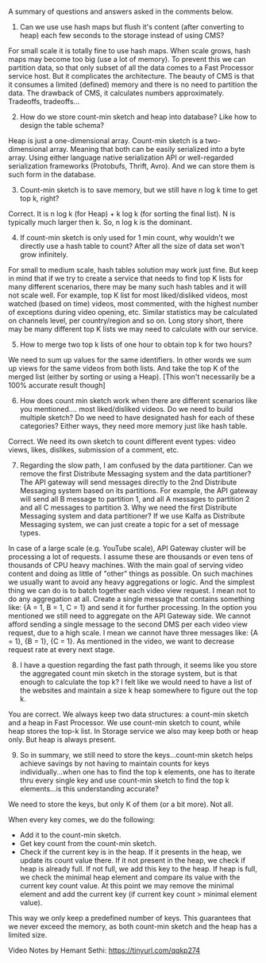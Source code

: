 A summary of questions and answers asked in the comments below.

1. Can we use use hash maps but flush it's content (after converting to heap) each few seconds to the storage instead of using CMS?

For small scale it is totally fine to use hash maps. When scale grows, hash maps may become too big (use a lot of memory). To prevent this we can partition data, so that only subset of all the data comes to a Fast Processor service host. But it complicates the architecture. The beauty of CMS is that it consumes a limited (defined) memory and there is no need to partition the data. The drawback of CMS, it calculates numbers approximately. Tradeoffs, tradeoffs...


2. How do we store count-min sketch and heap into database? Like how to design the table schema?

Heap is just a one-dimensional array. Count-min sketch is a two-dimensional array. Meaning that both can be easily serialized into a byte array. Using either language native serialization API or well-regarded serialization frameworks (Protobufs, Thrift, Avro). And we can store them is such form in the database.


3. Count-min sketch is to save memory, but we still have n log k time to get top k, right?

Correct. It is n log k (for Heap) + k log k (for sorting the final list). N is typically much larger then k. So, n log k is the dominant.


4. If count-min sketch is only used for 1 min count, why wouldn't we directly use a hash table to count? After all the size of data set won't grow infinitely.

For small to medium scale, hash tables solution may work just fine. But keep in mind that if we try to create a service that needs to find top K lists for many different scenarios, there may be many such hash tables and it will not scale well. For example, top K list for most liked/disliked videos, most watched (based on time) videos, most commented, with the highest number of exceptions during video opening, etc. Similar statistics may be calculated on channels level, per country/region and so on. Long story short, there may be many different top K lists we may need to calculate with our service.


5. How to merge two top k lists of one hour to obtain top k for two hours?

We need to sum up values for the same identifiers. In other words we sum up views for the same videos from both lists. And take the top K of the merged list (either by sorting or using a Heap).  [This won't necessarily be a 100% accurate result though]


6. How does count min sketch work when there are different scenarios like you mentioned.... most liked/disliked videos. Do we need to build multiple sketch? Do we need to have designated hash for each of these categories? Either ways, they need more memory just like hash table.

Correct. We need its own sketch to count different event types: video views, likes, dislikes, submission of a comment, etc. 


7. Regarding the slow path, I am confused by the data partitioner. Can we remove the first Distribute Messaging system and the data partitioner? The API gateway will send messages directly to the 2nd Distribute Messaging system based on its partitions. For example, the API gateway will send all B message to partition 1, and all A messages to partition 2 and all C messages to partition 3. Why we need the first Distribute Messaging system and data partitioner? If we use Kalfa as Distribute Messaging system, we can just create a topic for a set of message types.

In case of a large scale (e.g. YouTube scale), API Gateway cluster will be processing a lot of requests. I assume these are thousands or even tens of thousands of CPU heavy machines. With the main goal of serving video content and doing as little of "other" things as possible. On such machines we usually want to avoid any heavy aggregations or logic. And the simplest thing we can do is to batch together each video view request. I mean not to do any aggregation at all. Create a single message that contains something like: {A = 1, B = 1, C = 1} and send it for further processing. In the option you mentioned we still need to aggregate on the API Gateway side. We cannot afford sending a single message to the second DMS per each video view request, due to a high scale. I mean we cannot have three messages like: {A = 1}, {B = 1}, {C = 1}. As mentioned in the video, we want to decrease request rate at every next stage.


 8. I have a question regarding the fast path through, it seems like you store the aggregated count min sketch in the storage system, but is that enough to calculate the top k? I felt like we would need to have a list of the websites and maintain a size k heap somewhere to figure out the top k. 

You are correct. We always keep two data structures: a count-min sketch and a heap in Fast Processor. We use count-min sketch to count, while heap stores the top-k list. In Storage service we also may keep both or heap only. But heap is always present.


9. So in summary, we still need to store the keys...count-min sketch helps achieve savings by not having to maintain counts for keys individually...when one has to find the top k elements, one has to iterate thru every single key and use count-min sketch to find the top k elements...is this understanding accurate?

We need to store the keys, but only K of them (or a bit more). Not all.

When every key comes, we do the following:
- Add it to the count-min sketch.
- Get key count from the count-min sketch.
- Check if the current key is in the heap. If it presents in the heap, we update its count value there. If it not present in the heap, we check if heap is already full. If not full, we add this key to the heap. If heap is full, we check the minimal heap element and compare its value with the current key count value. At this point we may remove the minimal element and add the current key (if current key count > minimal element value).

This way we only keep a predefined number of keys. This guarantees that we never exceed the memory, as both count-min sketch and the heap has a limited size.

Video Notes by Hemant Sethi: https://tinyurl.com/qqkp274